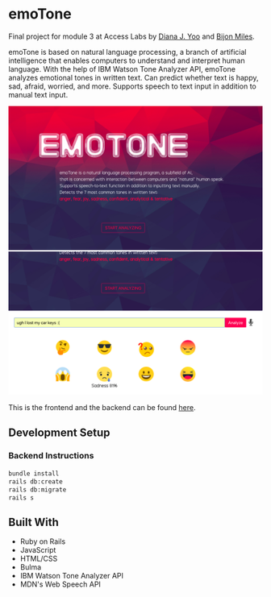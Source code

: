 # emoTone

Final project for module 3 at Access Labs by [Diana J. Yoo](https://github.com/dianajyoo) and [Bijon Miles](https://github.com/BijonMiles).

emoTone is based on natural language processing, a branch of artificial intelligence that enables computers to understand and interpret human language. With the help of IBM Watson Tone Analyzer API, emoTone analyzes emotional tones in written text. Can predict whether text is happy, sad, afraid, worried, and more. Supports speech to text input in addition to manual text input.

![alt text](img/page-1.png)
![alt text](img/page-2.png)

This is the frontend and the backend can be found [here](https://github.com/dianajyoo/emoTone-backend).

## Development Setup

### Backend Instructions
```
bundle install
rails db:create
rails db:migrate
rails s
```

## Built With

* Ruby on Rails
* JavaScript
* HTML/CSS
* Bulma
* IBM Watson Tone Analyzer API
* MDN's Web Speech API
